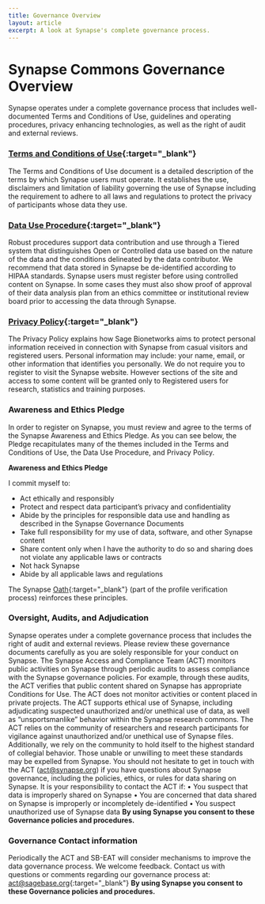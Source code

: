 ```yaml
---
title: Governance Overview
layout: article
excerpt: A look at Synapse's complete governance process.
---
```


# Synapse Commons Governance Overview

Synapse operates under a complete governance process that includes well-documented Terms and Conditions of Use, 
guidelines and operating procedures, privacy enhancing technologies, as well as the right of audit and external reviews.

### [Terms and Conditions of Use](https://s3.amazonaws.com/static.synapse.org/governance/SageBionetworksSynapseTermsandConditionsofUse.pdf?v=4){:target="_blank"}

The Terms and Conditions of Use document is a detailed description of the terms by which Synapse users must operate. 
It establishes the use, disclaimers and limitation of liability governing the use of Synapse including the requirement to adhere 
to all laws and regulations to protect the privacy of participants whose data they use.

### [Data Use Procedure](https://s3.amazonaws.com/static.synapse.org/governance/SynapseCommonsDataUseProcedure.pdf?v=4){:target="_blank"}

Robust procedures support data contribution and use through a Tiered system that distinguishes Open or Controlled data use based 
on the nature of the data and the conditions delineated by the data contributor. We recommend that data stored in Synapse be 
de-identified according to HIPAA standards. Synapse users must register before using controlled content on Synapse. 
In some cases they must also show proof of approval of their data analysis plan from an ethics committee or institutional 
review board prior to accessing the data through Synapse.

### [Privacy Policy](https://s3.amazonaws.com/static.synapse.org/governance/SynapsePrivacyPolicy.pdf?v=4){:target="_blank"}

The Privacy Policy explains how Sage Bionetworks aims to protect personal information received in connection with Synapse 
from casual visitors and registered users. Personal information may include: your name, email, or other information that 
identifies you personally. We do not require you to register to visit the Synapse website. However sections of the site and 
access to some content will be granted only to Registered users for research, statistics and training purposes.

### Awareness and Ethics Pledge

In order to register on Synapse, you must review and agree to the terms of the Synapse Awareness and Ethics Pledge. 
As you can see below, the Pledge recapitulates many of the themes included in the Terms and Conditions of Use, the 
Data Use Procedure, and Privacy Policy.

**Awareness and Ethics Pledge**

I commit myself to:

-	Act ethically and responsibly
-	Protect and respect data participant’s privacy and confidentiality
-	Abide by the principles for responsible data use and handling as described in the Synapse Governance Documents
-	Take full responsibility for my use of data, software, and other Synapse content
-	Share content only when I have the authority to do so and sharing does not violate any applicable laws or contracts
-	Not hack Synapse
-	Abide by all applicable laws and regulations


The Synapse [Oath](https://www.synapse.org/#!Synapse:syn3722562/wiki/390754){:target="_blank"} (part of the profile verification process) reinforces these principles.

### Oversight, Audits, and Adjudication

Synapse operates under a complete governance process that includes the right of audit and external reviews. Please review these governance documents carefully as you are solely responsible for your conduct on Synapse.
The Synapse Access and Compliance Team (ACT) monitors public activities on Synapse through periodic audits to assess compliance with the Synapse governance policies. For example, through these audits, the ACT verifies that public content shared on Synapse has appropriate Conditions for Use. The ACT does not monitor activities or content placed in private projects.
The ACT supports ethical use of Synapse, including adjudicating suspected unauthorized and/or unethical use of data, as well as “unsportsmanlike” behavior within the Synapse research commons. The ACT relies on the community of researchers and research participants for vigilance against unauthorized and/or unethical use of Synapse files. Additionally, we rely on the community to hold itself to the highest standard of collegial behavior. Those unable or unwilling to meet these standards may be expelled from Synapse.
You should not hesitate to get in touch with the ACT (act@synapse.org) if you have questions about Synapse governance, including the policies, ethics, or rules for data sharing on Synapse. It is your responsibility to contact the ACT if:
•	You suspect that data is improperly shared on Synapse
•	You are concerned that data shared on Synapse is improperly or incompletely de-identified
•	You suspect unauthorized use of Synapse data
**By using Synapse you consent to these Governance policies and procedures.**

### Governance Contact information

Periodically the ACT and SB-EAT will consider mechanisms to improve the data governance process. 
We welcome feedback. Contact us with questions or comments regarding our governance process at: [act@sagebase.org](mailto:act@sagebase.org){:target="_blank"}
**By using Synapse you consent to these Governance policies and procedures.**

